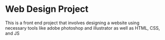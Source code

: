 # Web Design Project
 This is a front end project that involves designing a website using necessary tools like adobe photoshop and illustrator as well as HTML, CSS, and JS
